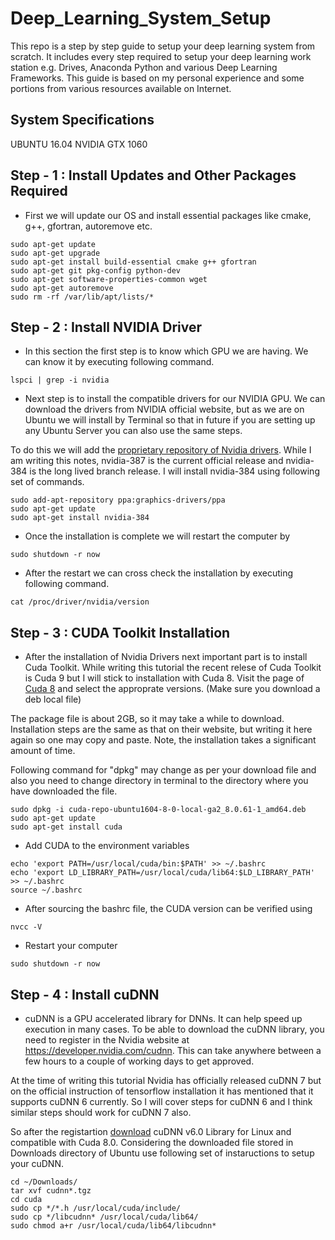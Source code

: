 # Deep_Learning_System_Setup
This repo is a step by step guide to setup your deep learning system from scratch. It includes every step required to setup your deep learning work station e.g. Drives, Anaconda Python and various Deep Learning Frameworks. This guide is based on my personal experience and some portions from various resources available on Internet. 

## System Specifications 
UBUNTU 16.04
NVIDIA GTX 1060

## Step - 1 : Install Updates and Other Packages Required
* First we will update our OS and install essential packages like cmake, g++, gfortran, autoremove etc. 
```
sudo apt-get update
sudo apt-get upgrade  
sudo apt-get install build-essential cmake g++ gfortran 
sudo apt-get git pkg-config python-dev 
sudo apt-get software-properties-common wget
sudo apt-get autoremove 
sudo rm -rf /var/lib/apt/lists/*
```

## Step - 2 : Install NVIDIA Driver

* In this section the first step is to know which GPU we are having. We can know it by executing following command. 
```
lspci | grep -i nvidia 
```

* Next step is to install the compatible drivers for our NVIDIA GPU. We can download the drivers from NVIDIA official website, but as we are on Ubuntu we will install by Terminal so that in future if you are setting up any Ubuntu Server you can also use the same steps. 

To do this we will add the [proprietary repository of Nvidia drivers](https://launchpad.net/~graphics-drivers/+archive/ubuntu/ppa). While I am writing this notes, nvidia-387 is the current official release and nvidia-384 is the long lived branch release. I will install nvidia-384 using following set of commands. 

```
sudo add-apt-repository ppa:graphics-drivers/ppa
sudo apt-get update
sudo apt-get install nvidia-384
```

* Once the installation is complete we will restart the computer by 
```
sudo shutdown -r now
```

* After the restart we can cross check the installation by executing following command. 
```
cat /proc/driver/nvidia/version
```

## Step - 3 : CUDA Toolkit Installation 
* After the installation of Nvidia Drivers next important part is to install Cuda Toolkit. While writing this tutorial the recent relese of Cuda Toolkit is Cuda 9 but I will stick to installation with Cuda 8. Visit the page of [Cuda 8](https://developer.nvidia.com/cuda-80-ga2-download-archive) and select the approprate versions. (Make sure you download a deb local file)

The package file is about 2GB, so it may take a while to download. Installation steps are the same as that on their website, but writing it here again so one may copy and paste. Note, the installation takes a significant amount of time.

Following command for "dpkg" may change as per your download file and also you need to change directory in terminal to the directory where you have downloaded the file. 

```
sudo dpkg -i cuda-repo-ubuntu1604-8-0-local-ga2_8.0.61-1_amd64.deb
sudo apt-get update
sudo apt-get install cuda
```

* Add CUDA to the environment variables
```
echo 'export PATH=/usr/local/cuda/bin:$PATH' >> ~/.bashrc
echo 'export LD_LIBRARY_PATH=/usr/local/cuda/lib64:$LD_LIBRARY_PATH' >> ~/.bashrc
source ~/.bashrc
```

* After sourcing the bashrc file, the CUDA version can be verified using
```
nvcc -V
```

* Restart your computer
```
sudo shutdown -r now
```

## Step - 4 : Install cuDNN
* cuDNN is a GPU accelerated library for DNNs. It can help speed up execution in many cases. To be able to download the cuDNN library, you need to register in the Nvidia website at https://developer.nvidia.com/cudnn. This can take anywhere between a few hours to a couple of working days to get approved.

At the time of writing this tutorial Nvidia has officially released cuDNN 7 but on the official instruction of tensorflow installation it has mentioned that it supports cuDNN 6 currently. So I will cover steps for cuDNN 6 and I think similar steps should work for cuDNN 7 also. 

So after the registartion [download](https://developer.nvidia.com/rdp/cudnn-download) cuDNN v6.0 Library for Linux and compatible with Cuda 8.0. Considering the downloaded file stored in Downloads directory of Ubuntu use following set of instaructions to setup your cuDNN. 

```
cd ~/Downloads/
tar xvf cudnn*.tgz
cd cuda
sudo cp */*.h /usr/local/cuda/include/
sudo cp */libcudnn* /usr/local/cuda/lib64/
sudo chmod a+r /usr/local/cuda/lib64/libcudnn*
```



